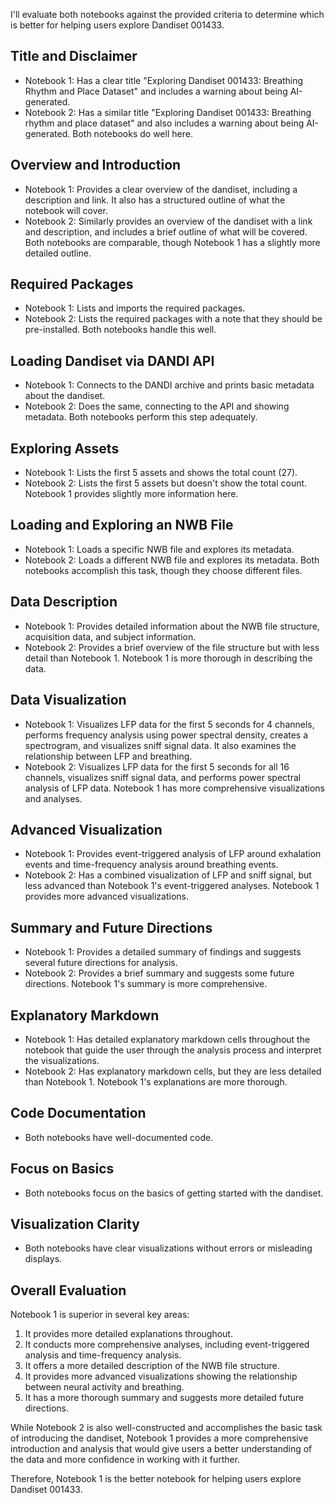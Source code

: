I'll evaluate both notebooks against the provided criteria to determine which is better for helping users explore Dandiset 001433.

## Title and Disclaimer
- Notebook 1: Has a clear title "Exploring Dandiset 001433: Breathing Rhythm and Place Dataset" and includes a warning about being AI-generated.
- Notebook 2: Has a similar title "Exploring Dandiset 001433: Breathing rhythm and place dataset" and also includes a warning about being AI-generated.
Both notebooks do well here.

## Overview and Introduction
- Notebook 1: Provides a clear overview of the dandiset, including a description and link. It also has a structured outline of what the notebook will cover.
- Notebook 2: Similarly provides an overview of the dandiset with a link and description, and includes a brief outline of what will be covered.
Both notebooks are comparable, though Notebook 1 has a slightly more detailed outline.

## Required Packages
- Notebook 1: Lists and imports the required packages.
- Notebook 2: Lists the required packages with a note that they should be pre-installed.
Both notebooks handle this well.

## Loading Dandiset via DANDI API
- Notebook 1: Connects to the DANDI archive and prints basic metadata about the dandiset.
- Notebook 2: Does the same, connecting to the API and showing metadata.
Both notebooks perform this step adequately.

## Exploring Assets
- Notebook 1: Lists the first 5 assets and shows the total count (27).
- Notebook 2: Lists the first 5 assets but doesn't show the total count.
Notebook 1 provides slightly more information here.

## Loading and Exploring an NWB File
- Notebook 1: Loads a specific NWB file and explores its metadata.
- Notebook 2: Loads a different NWB file and explores its metadata.
Both notebooks accomplish this task, though they choose different files.

## Data Description
- Notebook 1: Provides detailed information about the NWB file structure, acquisition data, and subject information.
- Notebook 2: Provides a brief overview of the file structure but with less detail than Notebook 1.
Notebook 1 is more thorough in describing the data.

## Data Visualization
- Notebook 1: Visualizes LFP data for the first 5 seconds for 4 channels, performs frequency analysis using power spectral density, creates a spectrogram, and visualizes sniff signal data. It also examines the relationship between LFP and breathing.
- Notebook 2: Visualizes LFP data for the first 5 seconds for all 16 channels, visualizes sniff signal data, and performs power spectral analysis of LFP data.
Notebook 1 has more comprehensive visualizations and analyses.

## Advanced Visualization
- Notebook 1: Provides event-triggered analysis of LFP around exhalation events and time-frequency analysis around breathing events.
- Notebook 2: Has a combined visualization of LFP and sniff signal, but less advanced than Notebook 1's event-triggered analyses.
Notebook 1 provides more advanced visualizations.

## Summary and Future Directions
- Notebook 1: Provides a detailed summary of findings and suggests several future directions for analysis.
- Notebook 2: Provides a brief summary and suggests some future directions.
Notebook 1's summary is more comprehensive.

## Explanatory Markdown
- Notebook 1: Has detailed explanatory markdown cells throughout the notebook that guide the user through the analysis process and interpret the visualizations.
- Notebook 2: Has explanatory markdown cells, but they are less detailed than Notebook 1.
Notebook 1's explanations are more thorough.

## Code Documentation
- Both notebooks have well-documented code.

## Focus on Basics
- Both notebooks focus on the basics of getting started with the dandiset.

## Visualization Clarity
- Both notebooks have clear visualizations without errors or misleading displays.

## Overall Evaluation
Notebook 1 is superior in several key areas:
1. It provides more detailed explanations throughout.
2. It conducts more comprehensive analyses, including event-triggered analysis and time-frequency analysis.
3. It offers a more detailed description of the NWB file structure.
4. It provides more advanced visualizations showing the relationship between neural activity and breathing.
5. It has a more thorough summary and suggests more detailed future directions.

While Notebook 2 is also well-constructed and accomplishes the basic task of introducing the dandiset, Notebook 1 provides a more comprehensive introduction and analysis that would give users a better understanding of the data and more confidence in working with it further.

Therefore, Notebook 1 is the better notebook for helping users explore Dandiset 001433.
